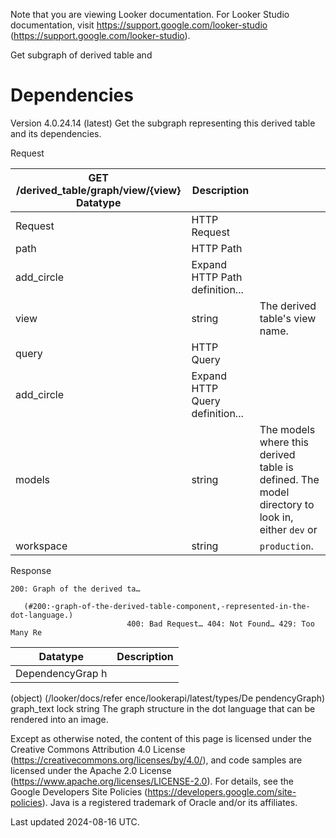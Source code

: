 Note that you are viewing Looker documentation. For Looker Studio documentation, visit https://support.google.com/looker-studio (https://support.google.com/looker-studio).

Get subgraph of derived table and

# Dependencies

Version 4.0.24.14 (latest)
Get the subgraph representing this derived table and its dependencies.

Request

| GET /derived_table/graph/view/{view} Datatype   | Description                     |                                                                                                 |
|-------------------------------------------------|---------------------------------|-------------------------------------------------------------------------------------------------|
| Request                                         | HTTP Request                    |                                                                                                 |
| path                                            | HTTP Path                       |                                                                                                 |
| add_circle                                      | Expand HTTP Path definition...  |                                                                                                 |
| view                                            | string                          | The derived table's view name.                                                                  |
| query                                           | HTTP Query                      |                                                                                                 |
| add_circle                                      | Expand HTTP Query definition... |                                                                                                 |
| models                                          | string                          | The models where this derived table is defined. The model directory to look in, either `dev` or |
| workspace                                       | string                          | `production`.                                                                                   |

Response

```
200: Graph of the derived ta…
                          
   (#200:-graph-of-the-derived-table-component,-represented-in-the-dot-language.)
                          400: Bad Request… 404: Not Found… 429: Too Many Re

```

| Datatype         | Description   |
|------------------|---------------|
| DependencyGrap h |               |

(object)
 (/looker/docs/refer ence/lookerapi/latest/types/De pendencyGraph)
graph_text lock string The graph structure in the dot language that can be rendered into an image.

Except as otherwise noted, the content of this page is licensed under the Creative Commons Attribution 4.0 License
 (https://creativecommons.org/licenses/by/4.0/), and code samples are licensed under the Apache 2.0 License (https://www.apache.org/licenses/LICENSE-2.0). For details, see the Google Developers Site Policies (https://developers.google.com/site-policies). Java is a registered trademark of Oracle and/or its affiliates.

Last updated 2024-08-16 UTC.